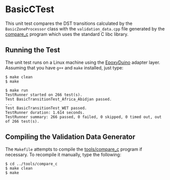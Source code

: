 # BasicCTest

This unit test compares the DST transitions calculated by the
`BasicZoneProcessor` class with the `validation_data.cpp` file generated by the
[compare_c](../tools/compare_c) program which uses the standard C libc library.

## Running the Test

The unit test runs on a Linux machine using the
[EpoxyDuino](https://github.com/bxparks/EpoxyDuino) adapter layer.
Assuming that you have `g++` and `make` installed, just type:

```
$ make clean
$ make

$ make run
TestRunner started on 266 test(s).
Test BasicTransitionTest_Africa_Abidjan passed.
...
Test BasicTransitionTest_WET passed.
TestRunner duration: 1.614 seconds.
TestRunner summary: 266 passed, 0 failed, 0 skipped, 0 timed out, out of 266 test(s).
```

## Compiling the Validation Data Generator

The `Makefile` attempts to compile the [tools/compare_c](../tools/compare_c)
program if necessary. To recompile it manually, type the following:

```
$ cd ../tools/compare_c
$ make clean
$ make
```
